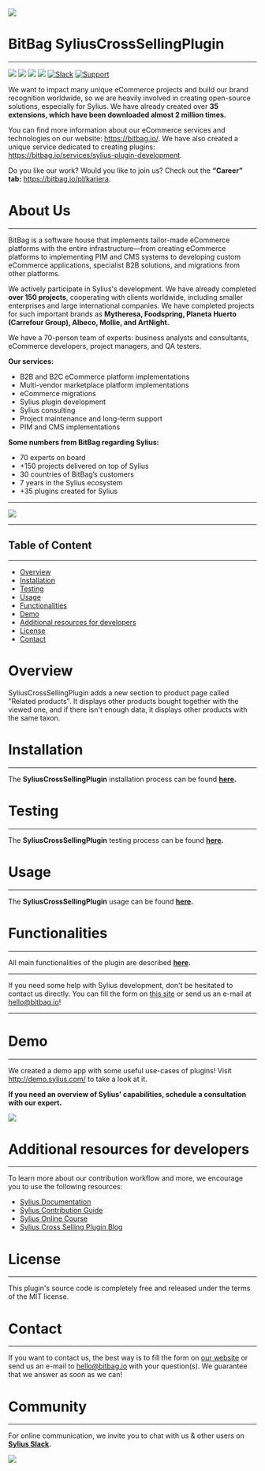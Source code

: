 # [![](https://bitbag.io/wp-content/uploads/2021/06/CrossSelling.png)](https://bitbag.io/contact-us/?utm_source=github&utm_medium=referral&utm_campaign=plugins_cross-selling)

# BitBag SyliusCrossSellingPlugin

----

[![](https://img.shields.io/packagist/l/bitbag/crossselling-plugin.svg)](https://packagist.org/packages/bitbag/crossselling-plugin "License")
[![](https://img.shields.io/packagist/v/bitbag/crossselling-plugin.svg)](https://packagist.org/packages/bitbag/crossselling-plugin "Version")
[![](https://img.shields.io/github/actions/workflow/status/BitBagCommerce/SyliusCrossSellingPlugin/build.yml?branch=master)](https://github.com/BitBagCommerce/SyliusCrossSellingPlugin/actions "Build status")
[![](https://poser.pugx.org/bitbag/crossselling-plugin/downloads)](https://packagist.org/packages/bitbag/crossselling-plugin "Total Downloads")
[![Slack](https://img.shields.io/badge/community%20chat-slack-FF1493.svg)](http://sylius-devs.slack.com)
[![Support](https://img.shields.io/badge/support-contact%20author-blue])](https://bitbag.io/contact-us/?utm_source=github&utm_medium=referral&utm_campaign=plugins_cross-selling)

We want to impact many unique eCommerce projects and build our brand recognition worldwide, so we are heavily involved in creating open-source solutions, especially for Sylius. We have already created over **35 extensions, which have been downloaded almost 2 million times.**

You can find more information about our eCommerce services and technologies on our website: https://bitbag.io/. We have also created a unique service dedicated to creating plugins: https://bitbag.io/services/sylius-plugin-development. 

Do you like our work? Would you like to join us? Check out the **“Career” tab:** https://bitbag.io/pl/kariera. 


# About Us 
---

BitBag is a software house that implements tailor-made eCommerce platforms with the entire infrastructure—from creating eCommerce platforms to implementing PIM and CMS systems to developing custom eCommerce applications, specialist B2B solutions, and migrations from other platforms.

We actively participate in Sylius's development. We have already completed **over 150 projects**, cooperating with clients worldwide, including smaller enterprises and large international companies. We have completed projects for such important brands as **Mytheresa, Foodspring, Planeta Huerto (Carrefour Group), Albeco, Mollie, and ArtNight.**

We have a 70-person team of experts: business analysts and consultants, eCommerce developers, project managers, and QA testers.

**Our services:**
* B2B and B2C eCommerce platform implementations
* Multi-vendor marketplace platform implementations
* eCommerce migrations
* Sylius plugin development
* Sylius consulting
* Project maintenance and long-term support
* PIM and CMS implementations

**Some numbers from BitBag regarding Sylius:**
* 70 experts on board 
* +150 projects delivered on top of Sylius
* 30 countries of BitBag’s customers
* 7 years in the Sylius ecosystem
* +35 plugins created for Sylius

---
[![](https://bitbag.io/wp-content/uploads/2024/09/badges-sylius.png)](https://bitbag.io/contact-us/?utm_source=github&utm_medium=referral&utm_campaign=plugins_cross-selling)

---


## Table of Content

***

* [Overview](#overview)
* [Installation](#installation)
* [Testing](#testing)
* [Usage](#usage)
* [Functionalities](#functionalities)
* [Demo](#demo)
* [Additional resources for developers](#additional-resources-for-developers)
* [License](#license)
* [Contact](#contact)

# Overview

SyliusCrossSellingPlugin adds a new section to product page called "Related products". It displays other products bought together with the viewed one, and if there isn't enough data, it displays other products with the same taxon.

# Installation
---
The **SyliusCrossSellingPlugin** installation process can be found **[here](doc/installation.md).**

# Testing 
---
The **SyliusCrossSellingPlugin** testing process can be found **[here](doc/testing.md).**

# Usage 
---
The **SyliusCrossSellingPlugin** usage can be found **[here](doc/usage.md).**

# Functionalities
---
All main functionalities of the plugin are described **[here](doc/functionalities.md).**

---

If you need some help with Sylius development, don't be hesitated to contact us directly. You can fill the form on [this site](https://bitbag.io/contact-us/?utm_source=github&utm_medium=referral&utm_campaign=plugins_cross-selling) or send us an e-mail at hello@bitbag.io!

---

# Demo 
---

We created a demo app with some useful use-cases of plugins! Visit http://demo.sylius.com/ to take a look at it.

**If you need an overview of Sylius' capabilities, schedule a consultation with our expert.**

[![](https://bitbag.io/wp-content/uploads/2020/10/button_free_consulatation-1.png)](https://bitbag.io/contact-us/?utm_source=github&utm_medium=referral&utm_campaign=plugins_cross-selling)

# Additional resources for developers

---
To learn more about our contribution workflow and more, we encourage you to use the following resources:
* [Sylius Documentation](https://docs.sylius.com/en/latest/)
* [Sylius Contribution Guide](https://docs.sylius.com/en/latest/contributing/)
* [Sylius Online Course](https://sylius.com/online-course/)
* [Sylius Cross Selling Plugin Blog](https://bitbag.io/blog/related-products-in-sylius-sylius-cross-selling-plugin-overview)

# License

---

This plugin's source code is completely free and released under the terms of the MIT license.

[//]: # (These are reference links used in the body of this note and get stripped out when the markdown processor does its job. There is no need to format nicely because it shouldn't be seen.)

# Contact

---
If you want to contact us, the best way is to fill the form on [our website](https://bitbag.io/contact-us/?utm_source=github&utm_medium=referral&utm_campaign=plugins_cross-selling) or send us an e-mail to hello@bitbag.io with your question(s). We guarantee that we answer as soon as we can!

# Community
---- 

For online communication, we invite you to chat with us & other users on **[Sylius Slack](https://sylius-devs.slack.com/).**

[![](https://bitbag.io/wp-content/uploads/2024/09/badges-partners.png)](https://bitbag.io/contact-us/?utm_source=github&utm_medium=referral&utm_campaign=plugins_cross-selling)
